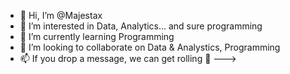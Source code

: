 - 👋 Hi, I’m @Majestax
- 👀 I’m interested in Data, Analytics... and sure programming
- 🌱 I’m currently learning Programming
- 💞️ I’m looking to collaborate on Data & Analystics, Programming
- 📫 If you drop a message, we can get rolling 🤼
--->
